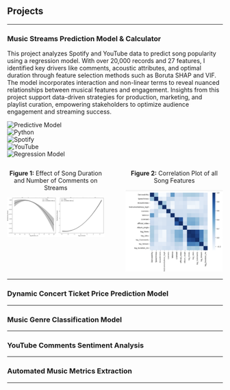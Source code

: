 ## Projects
-----
### Music Streams Prediction Model & Calculator

This project analyzes Spotify and YouTube data to predict song popularity using a regression model. With over 20,000 records and 27 features, I identified key drivers like comments, acoustic attributes, and optimal duration through feature selection methods such as Boruta SHAP and VIF. The model incorporates interaction and non-linear terms to reveal nuanced relationships between musical features and engagement. Insights from this project support data-driven strategies for production, marketing, and playlist curation, empowering stakeholders to optimize audience engagement and streaming success.

![Predictive Model](https://img.shields.io/badge/Predictive_Model-blue?style=flat-square&logo=scikit-learn&logoColor=white)  
![Python](https://img.shields.io/badge/Python-3776AB?style=flat-square&logo=python&logoColor=white)  
![Spotify](https://img.shields.io/badge/Spotify_Data-green?style=flat-square&logo=spotify&logoColor=white)  
![YouTube](https://img.shields.io/badge/YouTube_Data-red?style=flat-square&logo=youtube&logoColor=white)  
![Regression Model](https://img.shields.io/badge/Regression_Model-lightblue?style=flat-square&logo=scikit-learn&logoColor=white)  


<div style="display: flex; justify-content: space-between; align-items: flex-start; flex-wrap: nowrap; gap: 20px;">
  <div style="width: 45%; text-align: center;">
    <p><strong>Figure 1:</strong> Effect of Song Duration and Number of Comments on Streams</p>
    <img src="assets/Effect_plot.png" alt="Effects Plot" style="width: 100%; height: auto;"/>
  </div>
  <div style="width: 45%; text-align: center;">
    <p><strong>Figure 2:</strong> Correlation Plot of all Song Features</p>
    <img src="assets/Corr Plot.png" alt="Correlation Plot" style="width: 100%; height: auto;"/>
  </div>
</div>


-----
### Dynamic Concert Ticket Price Prediction Model


-----
### Music Genre Classification Model
-----
### YouTube Comments Sentiment Analysis
-----
### Automated Music Metrics Extraction 
-----
